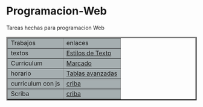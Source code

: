 # Programacion-Web
Tareas hechas para programacion Web

<html> <head>
<center><title>Trabajos hechos de tarea</title></center>
</head>

<table border="3" cellpadding="5">
		<tbody><tr bgcolor="#A5AEB0">
			<td>Trabajos</td>
			<td>enlaces</td>
		</tr>
		<tr bgcolor="#A5AEB0">
			<td>textos</td>
			<td><a href="practica 1 corona.html">Estilos de Texto</a></td>
		</tr>
		<tr bgcolor="#A5AEB0">
			<td>Curriculum</td>
			<td><a href="Curriculum corona.html">Marcado</a></td>
		</tr>
		<tr bgcolor="#A5AEB0">
			<td>horario</td>
			<td><a href="practica 3.html">Tablas avanzadas</a></td>
		</tr>
		<tr bgcolor="#A5AEB0">
		<td>curriculum con js</td>
			<td><a href="index.html">criba</a></td>
		</tr>
        	<tr bgcolor="#A5AEB0">
		<td>Scriba</td>
			<td><a href="Practica 5.html">criba</a></td>
		</tr>
	</tbody></table>
